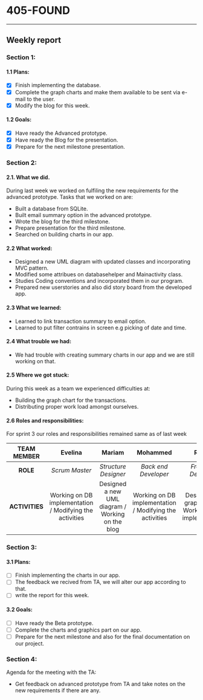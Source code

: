 #  __405-FOUND__
---
## __Weekly report__

### __Section 1:__

#### 1.1 Plans:

- [X] Finish implementing the database.
- [X] Complete the graph charts and make them available to be sent via e-mail to the user.
- [X] Modify the blog for this week.

#### 1.2 Goals:

- [X] Have ready the Advanced prototype.
- [X] Have ready the Blog for the presentation.
- [X] Prepare for the next milestone presentation.

### __Section 2:__

 #### 2.1. What we did.
 During last week we worked on fulfiling the new requirements for the advanced prototype. Tasks that we worked on are:

- Built a database from SQLite.
- Built email summary option in the advanced prototype.
- Wrote the blog for the third milestone.
- Prepare presentation for the third milestone.
- Searched on building charts in our app.


#### 2.2 What worked:

- Designed a new UML diagram with updated classes and incorporating MVC pattern.
- Modified some attribues on databasehelper and  Mainactivity class.
- Studies Coding conventions and incorporated them in our program.
- Prepared new userstories and also did story board from the developed app.

#### 2.3 What we learned:

- Learned to link transaction summary to email option.
- Learned to put filter contrains in screen e.g picking of date and time.

#### 2.4 What trouble we had:

- We had trouble with creating summary charts in our app and we are still working on that.

#### 2.5 Where we got stuck:

During this week as a team we experienced difficulties at:

- Building the graph chart for the transactions.
- Distributing proper work load amongst ourselves.

#### 2.6 Roles and responsibilities:

For sprint 3 our roles and responsibilities remained same as of last week

|TEAM MEMBER | Evelina | Mariam | Mohammed | Ronald |
| :------: | :------: | :------: | :------: | :------: |
| __ROLE__       | _Scrum Master_ |_Structure Designer_ | _Back end Developer_| _Front end Developer_ |
| __ACTIVITIES__       | Working on DB implementation / Modifying the activities | Designed a new UML diagram / Working on the blog| Working on DB implementation / Modifying the activities| Designed the graph charts / Working on DB implementation|

### __Section 3:__

#### 3.1 Plans:

- [ ] Finish implementing the charts in our app.
- [ ] The feedback we recived from TA, we will alter our app according to that.
- [ ] write the report for this week.

#### 3.2 Goals:

- [ ] Have ready the Beta prototype.
- [ ] Complete the charts and graphics part on our app.
- [ ] Prepare for the next milestone and also for the final documentation on our project.

### __Section 4:__

Agenda for the meeting with the TA:

- Get feedback on advanced prototype from TA and take notes on the new requirements if there are any.
